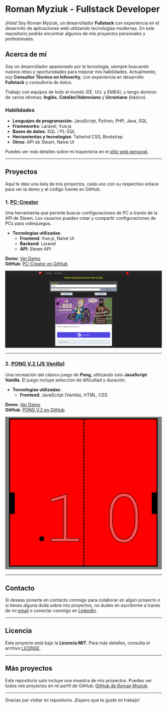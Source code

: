 # Roman Myziuk - Fullstack Developer

¡Hola! Soy Roman Myziuk, un desarrollador **Fullstack** con experiencia en el desarrollo de aplicaciones web utilizando tecnologías modernas. En este repositorio podrás encontrar algunos de mis proyectos personales y profesionales. 

## Acerca de mí

Soy un desarrollador apasionado por la tecnología, siempre buscando nuevos retos y oportunidades para mejorar mis habilidades. Actualmente, soy **Consultor Técnico en Infoverity**, con experiencia en desarrollo **Fullstack** y consultoría de datos. 

Trabajo con equipos de todo el mundo (EE. UU. y EMEA), y tengo dominio de varios idiomas: **Inglés**, **Catalán/Valenciano** y **Ucraniano** (básico).

### Habilidades

- **Lenguajes de programación**: JavaScript, Python, PHP, Java, SQL
- **Frameworks**: Laravel, Vue.js
- **Bases de datos**: SQL / PL-SQL
- **Herramientas y tecnologías**: Tailwind CSS, Bootstrap
- **Otros**: API de Steam, Naive UI

Puedes ver más detalles sobre mi trayectoria en el [sitio web personal](https://tusitio.com).

---

## Proyectos

Aquí te dejo una lista de mis proyectos, cada uno con su respectivo enlace para ver la demo y el código fuente en GitHub.

### 1. [**PC-Creator**](https://github.com/Ro0oman/PC-Creator)

Una herramienta que permite buscar configuraciones de PC a través de la API de Steam. Los usuarios pueden crear y compartir configuraciones de PCs para videojuegos.

- **Tecnologías utilizadas**:
  - **Frontend**: Vue.js, Naive UI
  - **Backend**: Laravel
  - **API**: Steam API

**Demo**: [Ver Demo](#)  
**GitHub**: [PC-Creator en GitHub](https://github.com/Ro0oman/PC-Creator)

![PC-Creator](./images/pccretorimg.png)

---

### 2. [**PONG V.2 (JS Vanilla)**](https://github.com/Ro0oman/PONG-V2)

Una recreación del clásico juego de **Pong**, utilizando solo **JavaScript Vanilla**. El juego incluye selección de dificultad y duración.

- **Tecnologías utilizadas**:
  - **Frontend**: JavaScript (Vanilla), HTML, CSS

**Demo**: [Ver Demo](#)  
**GitHub**: [PONG V.2 en GitHub](https://github.com/Ro0oman/PONG-V2)

![PONG V.2](./images/pong.png)

---

## Contacto

Si deseas ponerte en contacto conmigo para colaborar en algún proyecto o si tienes alguna duda sobre mis proyectos, no dudes en escribirme a través de mi [email](mailto:tuemail@example.com) o conectar conmigo en [LinkedIn](https://www.linkedin.com/in/romanmyziuk).

---

## Licencia

Este proyecto está bajo la **Licencia MIT**. Para más detalles, consulta el archivo [LICENSE](./LICENSE).

---

## Más proyectos

Este repositorio solo incluye una muestra de mis proyectos. Puedes ver todos mis proyectos en mi perfil de GitHub: [GitHub de Roman Myziuk](https://github.com/Ro0oman).

---

Gracias por visitar mi repositorio. ¡Espero que te guste mi trabajo!

